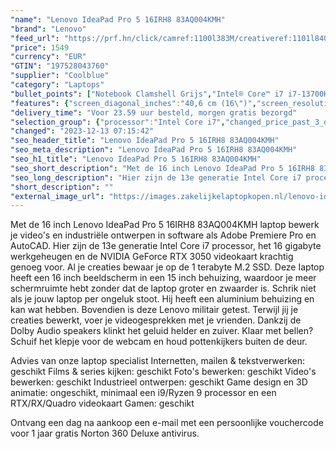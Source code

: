 ```yaml
---
"name": "Lenovo IdeaPad Pro 5 16IRH8 83AQ004KMH"
"brand": "Lenovo"
"feed_url": "https://prf.hn/click/camref:1100l383M/creativeref:1101l84031/destination:https%3A%2F%2Fwww.coolblue.nl%2Fproduct%2F926629"
"price": 1549
"currency": "EUR"
"GTIN": "197528043760"
"supplier": "Coolblue"
"category": "Laptops"
"bullet_points": ["Notebook Clamshell Grijs","Intel® Core™ i7 i7-13700H","40,6 cm (16\") 2.5K 2560 x 1600 Pixels IPS LED backlight 16:10","16 GB LPDDR5-SDRAM 5200 MHz","1 TB SSD","NVIDIA GeForce RTX 3050 6 GB Intel Iris Xe Graphics","Wi-Fi 6E (802.11ax) Bluetooth 5.1","Lithium-Polymeer (LiPo) 75 Wh 8,5 uur 170 W","Windows 11 Home 64-bit"]
"features": {"screen_diagonal_inches":"40,6 cm (16\")","screen_resolution":"2560 x 1600 Pixels","processor_family":"Intel® Core™ i7","memory_size":"16 GB","memory_type":"LPDDR5-SDRAM","total_storage_space":"1 TB","graphics_card":"NVIDIA GeForce RTX 3050","graphics_memory_size":"6 GB","operating_system":"Windows 11 Home","battery_capacity":"75 Wh","width":"356 mm","depth":"251 mm","height":"17,5 mm","weight":"1,95 kg"}
"delivery_time": "Voor 23.59 uur besteld, morgen gratis bezorgd"
"selection_group": {"processor":"Intel Core i7","changed_price_past_3_days":false,"product_family":"IdeaPad"}
"changed": "2023-12-13 07:15:42"
"seo_header_title": "Lenovo IdeaPad Pro 5 16IRH8 83AQ004KMH"
"seo_meta_description": "Lenovo IdeaPad Pro 5 16IRH8 83AQ004KMH"
"seo_h1_title": "Lenovo IdeaPad Pro 5 16IRH8 83AQ004KMH"
"seo_short_description": "Met de 16 inch Lenovo IdeaPad Pro 5 16IRH8 83AQ004KMH laptop bewerk je video's en industriële ontwerpen in software als Adobe Premiere Pro en AutoCAD."
"seo_long_description": "Hier zijn de 13e generatie Intel Core i7 processor, het 16 gigabyte werkgeheugen en de NVIDIA GeForce RTX 3050 videokaart krachtig genoeg voor. Al je creaties bewaar je op de 1 terabyte M. 2 SSD. Deze Iaptop heeft een 16 inch beeldscherm in een 15 inch behuizing, waardoor je meer schermruimte hebt zonder dat de laptop groter en zwaarder is. Schrik niet als je jouw laptop per ongeluk stoot. Hij heeft een aluminium behuizing en kan wat hebben. Bovendien is deze Lenovo militair getest. Terwijl jij je creaties bewerkt, voer je videogesprekken met je vrienden. Dankzij de Dolby Audio speakers klinkt het geluid helder en zuiver. Klaar met bellen? Schuif het klepje voor de webcam en houd pottenkijkers buiten de deur. \r\n\r\nAdvies van onze laptop specialist\r\nInternetten, mailen & tekstverwerken: geschikt\r\nFilms & series kijken: geschikt\r\nFoto's bewerken: geschikt\r\nVideo's bewerken: geschikt\r\nIndustrieel ontwerpen: geschikt\r\nGame design en 3D animatie: ongeschikt, minimaal een i9/Ryzen 9 processor en een RTX/RX/Quadro videokaart\r\nGamen: geschikt\r\n \r\nOntvang een dag na aankoop een e-mail met een persoonlijke vouchercode voor 1 jaar gratis Norton 360 Deluxe antivirus."
"short_description": ""
"external_image_url": "https://images.zakelijkelaptopkopen.nl/lenovo-ideapad-pro-5-16irh8-83aq004kmh.webp"
---
```


Met de 16 inch Lenovo IdeaPad Pro 5 16IRH8 83AQ004KMH laptop bewerk je video's en industriële ontwerpen in software als Adobe Premiere Pro en AutoCAD. Hier zijn de 13e generatie Intel Core i7 processor, het 16 gigabyte werkgeheugen en de NVIDIA GeForce RTX 3050 videokaart krachtig genoeg voor. Al je creaties bewaar je op de 1 terabyte M.2 SSD. Deze Iaptop heeft een 16 inch beeldscherm in een 15 inch behuizing, waardoor je meer schermruimte hebt zonder dat de laptop groter en zwaarder is. Schrik niet als je jouw laptop per ongeluk stoot. Hij heeft een aluminium behuizing en kan wat hebben. Bovendien is deze Lenovo militair getest. Terwijl jij je creaties bewerkt, voer je videogesprekken met je vrienden. Dankzij de Dolby Audio speakers klinkt het geluid helder en zuiver. Klaar met bellen? Schuif het klepje voor de webcam en houd pottenkijkers buiten de deur.

Advies van onze laptop specialist
Internetten, mailen & tekstverwerken: geschikt
Films & series kijken: geschikt
Foto's bewerken: geschikt
Video's bewerken: geschikt
Industrieel ontwerpen: geschikt
Game design en 3D animatie: ongeschikt, minimaal een i9/Ryzen 9 processor en een RTX/RX/Quadro videokaart
Gamen: geschikt
 
Ontvang een dag na aankoop een e-mail met een persoonlijke vouchercode voor 1 jaar gratis Norton 360 Deluxe antivirus.